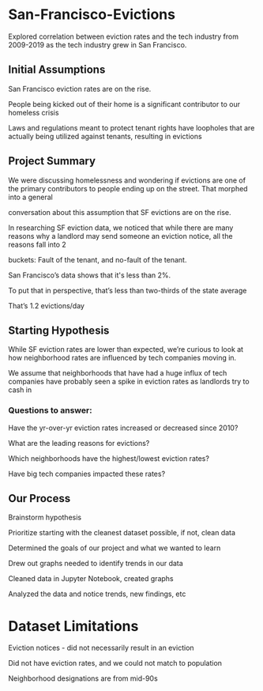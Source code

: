 # San-Francisco-Evictions
Explored correlation between eviction rates and the tech industry from 2009-2019 as the tech industry grew in San Francisco.

## Initial Assumptions
San Francisco eviction rates are on the rise.

People being kicked out of their home is a significant contributor to our homeless crisis

Laws and regulations meant to protect tenant rights have loopholes that are actually being utilized against tenants, resulting in evictions

## Project Summary
We were discussing homelessness and wondering if evictions are one of the primary contributors to people ending up on the street. That morphed into a general 

conversation about this assumption that SF evictions are on the rise. 

In researching SF eviction data, we noticed that while there are many reasons why a landlord may send someone an eviction notice, all the reasons fall into 2

buckets: Fault of the tenant, and no-fault of the tenant.

San Francisco’s data shows that it's less than 2%.

To put that in perspective, that’s less than two-thirds of the state average

That’s 1.2 evictions/day


## Starting Hypothesis

While SF eviction rates are lower than expected, we’re curious to look at how neighborhood rates are influenced by tech companies moving in.

We assume that neighborhoods that have had a huge influx of tech companies have probably seen a spike in eviction rates as landlords try to cash in

### Questions to answer:

Have the yr-over-yr eviction rates increased or decreased since 2010?

What are the leading reasons for evictions?

Which neighborhoods have the highest/lowest eviction rates?

Have big tech companies impacted these rates?

## Our Process

Brainstorm hypothesis

Prioritize starting with the cleanest dataset possible, if not, clean data

Determined the goals of our project and what we wanted to learn

Drew out graphs needed to identify trends in our data

Cleaned data in Jupyter Notebook, created graphs

Analyzed the data and notice trends, new findings, etc


# Dataset Limitations
Eviction notices - did not necessarily result in an eviction

Did not have eviction rates, and we could not match to population

Neighborhood designations are from mid-90s



